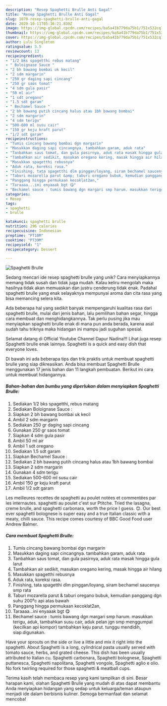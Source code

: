 ```yaml
---
description: "Resep Spaghetti Brulle Anti Gagal"
title: "Resep Spaghetti Brulle Anti Gagal"
slug: 1070-resep-spaghetti-brulle-anti-gagal
date: 2020-10-11T05:36:21.830Z
image: https://img-global.cpcdn.com/recipes/ba5a41b779da75b1/751x532cq70/spaghetti-brulle-foto-resep-utama.jpg
thumbnail: https://img-global.cpcdn.com/recipes/ba5a41b779da75b1/751x532cq70/spaghetti-brulle-foto-resep-utama.jpg
cover: https://img-global.cpcdn.com/recipes/ba5a41b779da75b1/751x532cq70/spaghetti-brulle-foto-resep-utama.jpg
author: Lulu Singleton
ratingvalue: 3.5
reviewcount: 13
recipeingredient:
- "1/2 bks spagetthi rebus matang"
- " Boloignase Sauce "
- "2 bh bawang bombai uk kecil"
- "2 sdm margarin"
- "250 gr daging sapi cincang"
- "250 gr saos tomat"
- "4 sdm gula pasir"
- "50 ml air"
- "1 sdt oregano"
- "1.5 sdt garam"
- " Bechamel Sauce "
- "2 bh bawang putih cincang halus atau 1bh bawang bombai"
- "2 sdm margarin"
- "4 sdm terigu"
- "500-600 ml susu cair"
- "150 gr keju kraft parut"
- "1/2 sdt garam"
recipeinstructions:
- "Tumis cincang bawang bombai dgn margarin"
- "Masukkan daging sapi cincangnya. tambahkan garam, aduk rata"
- "Tanbahkan saus tomat, dan gula pasirnya, aduk rata masak hingga gula larut"
- "Tambahkan air sedikit, masukan oregano kering, masak hingga air hilang"
- "Masukkan spagetthi rebusnya"
- "Aduk rata, koreksi rasa."
- "Finishing, tata spagetthi dlm pinggan/loyang, siram bechamel saucenya smp rata"
- "Taburi mozarella parut &amp; taburi oregano bubuk, kemudian panggang dgn suhu 200⁰c api atas bawah"
- "Panggang hingga permukaan kecoklat2an,"
- "Taraaaa...ini enyaaak bgt 😋"
- "Bechamel sauce : tumis bawang dgn margari smp harum. masukkan terigu, aduk, tambahkan susu cair, aduk pelan jgn smp menggumpal (kecilkan api kompor) tambahkan keju parut. tunggu mendidih, siap.digunakan."
categories:
- Resep
tags:
- spaghetti
- brulle

katakunci: spaghetti brulle 
nutrition: 296 calories
recipecuisine: Indonesian
preptime: "PT10M"
cooktime: "PT39M"
recipeyield: "1"
recipecategory: Dessert

---
```



![Spaghetti Brulle](https://img-global.cpcdn.com/recipes/ba5a41b779da75b1/751x532cq70/spaghetti-brulle-foto-resep-utama.jpg)

Sedang mencari ide resep spaghetti brulle yang unik? Cara menyiapkannya memang tidak susah dan tidak juga mudah. Kalau keliru mengolah maka hasilnya tidak akan memuaskan dan justru cenderung tidak enak. Padahal spaghetti brulle yang enak selayaknya mempunyai aroma dan cita rasa yang bisa memancing selera kita.

Ada beberapa hal yang sedikit banyak mempengaruhi kualitas rasa dari spaghetti brulle, mulai dari jenis bahan, lalu pemilihan bahan segar, hingga cara membuat dan menghidangkannya. Tak perlu pusing jika mau menyiapkan spaghetti brulle enak di mana pun anda berada, karena asal sudah tahu triknya maka hidangan ini mampu jadi suguhan spesial.

Selamat datang di Official Youtube Channel Dapur Nadina!!! Lihat juga resep Spaghetti brulle enak lainnya. Spaghetti is a quick and easy dish that everyone loves.


Di bawah ini ada beberapa tips dan trik praktis untuk membuat spaghetti brulle yang siap dikreasikan. Anda bisa membuat Spaghetti Brulle menggunakan 17 jenis bahan dan 11 langkah pembuatan. Berikut ini cara untuk membuat hidangannya.

<!--inarticleads1-->

##### Bahan-bahan dan bumbu yang diperlukan dalam menyiapkan Spaghetti Brulle:

1. Sediakan 1/2 bks spagetthi, rebus matang
1. Sediakan  Boloignase Sauce :
1. Siapkan 2 bh bawang bombai uk kecil
1. Ambil 2 sdm margarin
1. Sediakan 250 gr daging sapi cincang
1. Gunakan 250 gr saos tomat
1. Siapkan 4 sdm gula pasir
1. Ambil 50 ml air
1. Ambil 1 sdt oregano
1. Sediakan 1.5 sdt garam
1. Siapkan  Bechamel Sauce :
1. Sediakan 2 bh bawang putih cincang halus atau 1bh bawang bombai
1. Siapkan 2 sdm margarin
1. Gunakan 4 sdm terigu
1. Sediakan 500-600 ml susu cair
1. Ambil 150 gr keju kraft parut
1. Ambil 1/2 sdt garam


Les meilleures recettes de spaghetti au poulet notées et commentées par les internautes. spaghetti au poulet c&#39;est sur Ptitche. Tried the lasagna, creme brulle, and spaghetti carbonara, worth the price I guess. 😊. Our best ever spaghetti bolognese is super easy and a true Italian classic with a meaty, chilli sauce. This recipe comes courtesy of BBC Good Food user Andrew Balmer. 

<!--inarticleads2-->

##### Cara membuat Spaghetti Brulle:

1. Tumis cincang bawang bombai dgn margarin
1. Masukkan daging sapi cincangnya. tambahkan garam, aduk rata
1. Tanbahkan saus tomat, dan gula pasirnya, aduk rata masak hingga gula larut
1. Tambahkan air sedikit, masukan oregano kering, masak hingga air hilang
1. Masukkan spagetthi rebusnya
1. Aduk rata, koreksi rasa.
1. Finishing, tata spagetthi dlm pinggan/loyang, siram bechamel saucenya smp rata
1. Taburi mozarella parut &amp; taburi oregano bubuk, kemudian panggang dgn suhu 200⁰c api atas bawah
1. Panggang hingga permukaan kecoklat2an,
1. Taraaaa...ini enyaaak bgt 😋
1. Bechamel sauce : tumis bawang dgn margari smp harum. masukkan terigu, aduk, tambahkan susu cair, aduk pelan jgn smp menggumpal (kecilkan api kompor) tambahkan keju parut. tunggu mendidih, siap.digunakan.


Have your sprouts on the side or live a little and mix it right into the spaghetti. About Spaghetti is a long, cylindrical pasta usually served with tomato sauce, herbs, and grated cheese. This dish has been usually attributed to Italian cu. Spaghetti carbonara, Spaghetti bolognese, Spaghetti puttanesca, Spaghetti napolitana, Spaghetti vongole, Spaghetti aglio e olio. No fork twirling required for those spaghetti &amp; meatball cups. 

Terima kasih telah membaca resep yang kami tampilkan di sini. Besar harapan kami, olahan Spaghetti Brulle yang mudah di atas dapat membantu Anda menyiapkan hidangan yang sedap untuk keluarga/teman ataupun menjadi ide dalam berbisnis kuliner. Semoga bermanfaat dan selamat mencoba!
